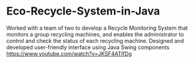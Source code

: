 # Eco-Recycle-System-in-Java
Worked with a team of two to develop a Recycle Monitoring System that monitors a group recycling machines, and enables the administrator to control and check the status of each recycling machine. Designed and developed user-friendly interface using Java Swing components
https://www.youtube.com/watch?v=JKSF4ATlfDg
